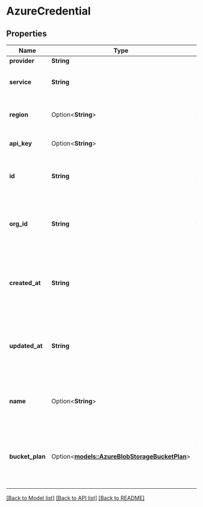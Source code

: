 # AzureCredential

## Properties

Name | Type | Description | Notes
------------ | ------------- | ------------- | -------------
**provider** | **String** |  | 
**service** | **String** | This is the service being used in Azure. | [default to Speech]
**region** | Option<**String**> | This is the region of the Azure resource. | [optional]
**api_key** | Option<**String**> | This is not returned in the API. | [optional]
**id** | **String** | This is the unique identifier for the credential. | 
**org_id** | **String** | This is the unique identifier for the org that this credential belongs to. | 
**created_at** | **String** | This is the ISO 8601 date-time string of when the credential was created. | 
**updated_at** | **String** | This is the ISO 8601 date-time string of when the assistant was last updated. | 
**name** | Option<**String**> | This is the name of credential. This is just for your reference. | [optional]
**bucket_plan** | Option<[**models::AzureBlobStorageBucketPlan**](AzureBlobStorageBucketPlan.md)> | This is the bucket plan that can be provided to store call artifacts in Azure Blob Storage. | [optional]

[[Back to Model list]](../README.md#documentation-for-models) [[Back to API list]](../README.md#documentation-for-api-endpoints) [[Back to README]](../README.md)


